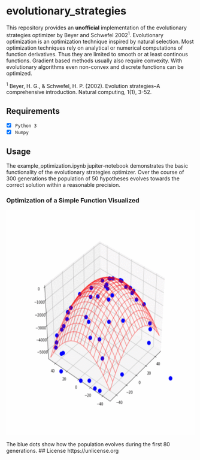 # evolutionary_strategies
This repository provides an <b>unofficial</b> implementation of the evolutionary strategies optimizer by Beyer and Schwefel 2002<sup>1</sup>.
Evolutionary optimization is an optimization technique inspired by natural selection.
Most optimization techniques rely on analytical or numerical computations of function derivatives. Thus they are limited to smooth or at least continous functions. Gradient based methods usually also require convexity. With evolutionary algorithms even non-convex and discrete functions can be optimized.

<sup>1</sup> Beyer, H. G., & Schwefel, H. P. (2002). Evolution strategies–A comprehensive introduction. Natural computing, 1(1), 3-52.
## Requirements
- [x] `Python 3`
- [x] `Numpy`

## Usage
The example_optimization.ipynb jupiter-notebook demonstrates the basic functionality of the evolutionary strategies optimizer.
Over the course of 300 generations the population of 50 hypotheses evolves towards the correct solution within a reasonable precision.

### Optimization of a Simple Function Visualized
<p align="center">
<img src="https://github.com/janek-gross/evolutionary_strategies/blob/master/evolutionary_optimization.gif?raw=true" width="600" height="600"/>
</p>
The blue dots show how the population evolves during the first 80 generations.
## License
https://unlicense.org
